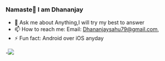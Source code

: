 ### Namaste🙏 I am Dhananjay

- 💬 Ask me about Anything,I will try my best to answer
- 📫 How to reach me: Email: Dhananjaysahu79@gmail.com,
- ⚡ Fun fact: Android over iOS anyday


-<img src="https://github-readme-stats.vercel.app/api?username=dhananjaysahu79&&show_icons=true&title_color=27D545&icon_color=27D545&text_color=4999F7&bg_color=0D1117">
